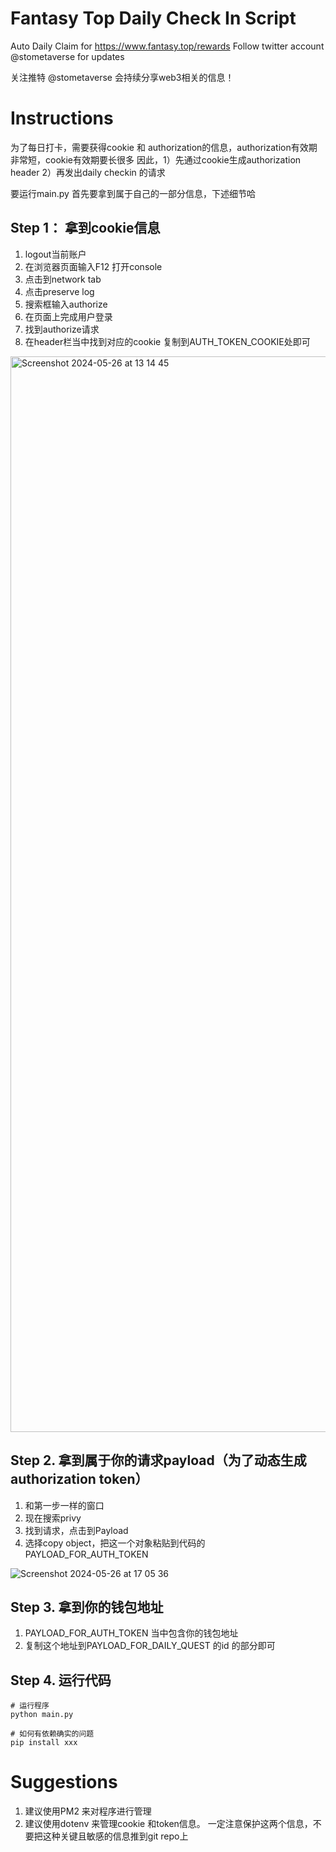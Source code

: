# Fantasy Top Daily Check In Script 

Auto Daily Claim for https://www.fantasy.top/rewards
Follow twitter account @stometaverse for updates 

关注推特 @stometaverse 会持续分享web3相关的信息！ 

# Instructions 

为了每日打卡，需要获得cookie 和 authorization的信息，authorization有效期非常短，cookie有效期要长很多
因此，1）先通过cookie生成authorization header 2）再发出daily checkin 的请求

要运行main.py 首先要拿到属于自己的一部分信息，下述细节哈 

## Step 1： 拿到cookie信息

1. logout当前账户
2. 在浏览器页面输入F12 打开console
3. 点击到network tab
4. 点击preserve log 
5. 搜索框输入authorize 
6. 在页面上完成用户登录
7. 找到authorize请求 
8. 在header栏当中找到对应的cookie  复制到AUTH_TOKEN_COOKIE处即可

<img width="1721" alt="Screenshot 2024-05-26 at 13 14 45" src="https://github.com/stometaverse/FantasyDailyCheckIn/assets/170246750/e53ea1ab-0310-4fd9-a489-a31e89769dbc">


## Step 2. 拿到属于你的请求payload（为了动态生成authorization token）
1. 和第一步一样的窗口
2. 现在搜索privy
3. 找到请求，点击到Payload 
4. 选择copy object，把这一个对象粘贴到代码的PAYLOAD_FOR_AUTH_TOKEN

![Screenshot 2024-05-26 at 17 05 36](https://github.com/stometaverse/FantasyDailyCheckIn/assets/170246750/7cc21ed8-bd72-41ec-859e-f419982d9455)

## Step 3. 拿到你的钱包地址 
1. PAYLOAD_FOR_AUTH_TOKEN 当中包含你的钱包地址
2. 复制这个地址到PAYLOAD_FOR_DAILY_QUEST 的id 的部分即可

## Step 4. 运行代码

```
# 运行程序
python main.py 

# 如何有依赖确实的问题 
pip install xxx
```

# Suggestions 
1. 建议使用PM2 来对程序进行管理
2. 建议使用dotenv 来管理cookie 和token信息。 一定注意保护这两个信息，不要把这种关键且敏感的信息推到git repo上
